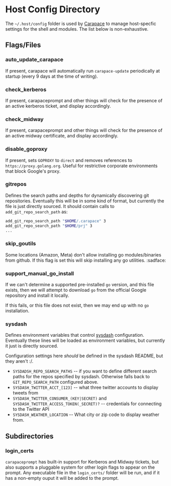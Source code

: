 Host Config Directory
==============

The `~/.host/config` folder is used by [Carapace](https://github.com/cheilman/carapace) to manage host-specfic settings for the shell and modules.  The list below is non-exhaustive.

Flags/Files
-----------

### auto\_update\_carapace

If present, carapace will automatically run `carapace-update` periodically at startup (every 9 days at the time of writing).

### check\_kerberos

If present, carapaceprompt and other things will check for the presence of an active kerberos ticket, and display accordingly.

### check\_midway

If present, carapaceprompt and other things will check for the presence of an active midway certificate, and display accordingly.

### disable\_goproxy

If present, sets `GOPROXY` to `direct` and removes references to `https://proxy.golang.org`.  Useful for restrictive corporate environments that block Google's proxy.

### gitrepos

Defines the search paths and depths for dynamically discovering git repositories.  Eventually this will be in some kind of format, but currently the file is just directly sourced.  It should contain calls to `add_git_repo_search_path` as:

```bash
add_git_repo_search_path "$HOME/.carapace" 3
add_git_repo_search_path "$HOME/prj" 3
...
```

### skip\_goutils

Some locations (Amazon, Meta) don't allow installing go modules/binaries from github.  If this flag is set this will skip installing any go utilities.  :sadface:

### support\_manual\_go\_install

If we can't determine a supported pre-installed `go` version, and this file exists, then we will attempt to download `go` from the official Google repository and install it locally.

If this fails, or this file does not exist, then we may end up with no `go` installation.

### sysdash

Defines environment variables that control [sysdash](https://github.com/cheilman/sysdash) configuration.  Eventually these lines will be loaded as environment variables, but currently it just is directly sourced.

Configuration settings here *should* be defined in the sysdash README, but they aren't :/.

- `SYSDADSH_REPO_SEARCH_PATHS` -- if you want to define different search paths for the repos specified by sysdash.  Otherwise falls back to `GIT_REPO_SEARCH_PATH` configured above.
- `SYSDASH_TWITTER_ACCT_[123]` -- what three twitter accounts to display tweets from
- `SYSDASH_TWITTER_CONSUMER_(KEY|SECRET)` and `SYSDASH_TWITTER_ACCESS_TOKEN(_SECRET)?` -- credentials for connecting to the Twitter API
- `SYSDASH_WEATHER_LOCATION` -- What city or zip code to display weather from.

Subdirectories
--------------

### login\_certs

`carapaceprompt` has built-in support for Kerberos and Midway tickets, but also
supports a pluggable system for other login flags to appear on the prompt.  Any
executable file in the `login_certs/` folder will be run, and if it has a
non-empty ouput it will be added to the prompt.


